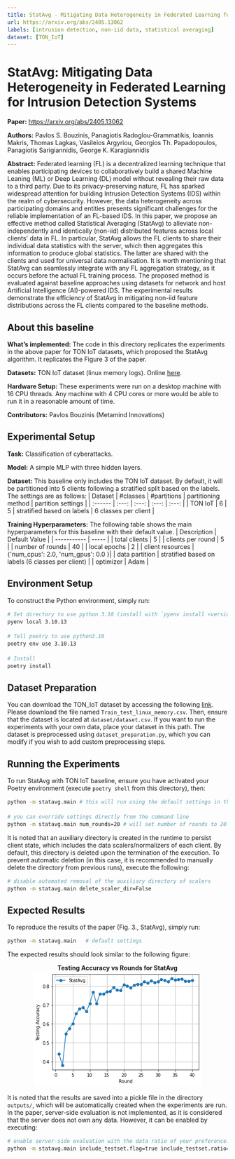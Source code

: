 ```yaml
---
title: StatAvg - Mitigating Data Heterogeneity in Federated Learning for Intrusion Detection Systems
url: https://arxiv.org/abs/2405.13062
labels: [intrusion detection, non-iid data, statistical averaging]
dataset: [TON_IoT]
---
```


# StatAvg: Mitigating Data Heterogeneity in Federated Learning for Intrusion Detection Systems


**Paper:** https://arxiv.org/abs/2405.13062

**Authors:** Pavlos S. Bouzinis, Panagiotis Radoglou-Grammatikis, Ioannis Makris, Thomas Lagkas, Vasileios Argyriou, Georgios Th. Papadopoulos, Panagiotis Sarigiannidis, George K. Karagiannidis

**Abstract:** Federated learning (FL) is a decentralized learning technique that enables participating devices to collaboratively build a shared Machine Leaning (ML) or Deep Learning (DL) model without revealing their raw data to a third party. Due to its privacy-preserving nature, FL has sparked widespread attention for building Intrusion Detection Systems (IDS) within the realm of cybersecurity. However, the data heterogeneity across participating domains and entities presents significant challenges for the reliable implementation of an FL-based IDS. In this paper, we propose an effective method called Statistical Averaging (StatAvg) to alleviate non-independently and identically (non-iid) distributed features across local clients' data in FL. In particular, StatAvg allows the FL clients to share their individual data statistics with the server, which then aggregates this information to produce global statistics. The latter are shared with the clients and used for universal data normalisation. It is worth mentioning that StatAvg can seamlessly integrate with any FL aggregation strategy, as it occurs before the actual FL training process. The proposed method is evaluated against baseline approaches using datasets for network and host Artificial Intelligence (AI)-powered IDS. The experimental results demonstrate the efficiency of StatAvg in mitigating non-iid feature distributions across the FL clients compared to the baseline methods.


## About this baseline

**What’s implemented:** The code in this directory replicates the experiments in the above paper for TON IoT datasets, which proposed the StatAvg algorithm. It replicates the Figure 3 of the paper.

**Datasets:** TON IoT dataset (linux memory logs). Online [here](https://unsw-my.sharepoint.com/personal/z5025758_ad_unsw_edu_au/_layouts/15/onedrive.aspx?ga=1&id=%2Fpersonal%2Fz5025758%5Fad%5Funsw%5Fedu%5Fau%2FDocuments%2FTON%5FIoT%20datasets%2FTrain%5FTest%5Fdatasets%2FTrain%5FTest%5FLinux%5Fdataset).

**Hardware Setup:**  These experiments were run on a desktop machine with 16 CPU threads. Any machine with 4 CPU cores or more would be able to run it in a reasonable amount of time.

**Contributors:** Pavlos Bouzinis (Metamind Innovations)


## Experimental Setup

**Task:** Classification of cyberattacks.

**Model:** A simple MLP with three hidden layers.

**Dataset:** This baseline only includes the TON IoT dataset. By default, it will be partitioned into 5 clients following a stratified split based on the labels. The settings are as follows:
| Dataset | #classes | #partitions | partitioning method | partition settings |
| :------ | :---: | :---: | :---: | :---: |
| TON IoT | 6 | 5 | stratified based on labels | 6 classes per client |

**Training Hyperparameters:** The following table shows the main hyperparameters for this baseline with their default value.
| Description | Default Value |
| ----------- | ----- |
| total clients | 5 |
| clients per round | 5 |
| number of rounds | 40 |
| local epochs | 2 |
| client resources | {'num_cpus': 2.0, 'num_gpus': 0.0 }|
| data partition | stratified based on labels (6 classes per client) |
| optimizer | Adam |


## Environment Setup

To construct the Python environment, simply run:

```bash
# Set directory to use python 3.10 (install with `pyenv install <version>` if you don't have it)
pyenv local 3.10.13

# Tell poetry to use python3.10
poetry env use 3.10.13

# Install
poetry install
```

## Dataset Preparation
You can download the TON_IoT dataset by accessing the following [link](https://unsw-my.sharepoint.com/personal/z5025758_ad_unsw_edu_au/_layouts/15/onedrive.aspx?ga=1&id=%2Fpersonal%2Fz5025758%5Fad%5Funsw%5Fedu%5Fau%2FDocuments%2FTON%5FIoT%20datasets%2FTrain%5FTest%5Fdatasets%2FTrain%5FTest%5FLinux%5Fdataset). Please download the file named `Train_test_linux_memory.csv`. Then, ensure that the dataset is located at `dataset/dataset.csv`. If you want to run the experiments with your own data, place your dataset in this path. The dataset is preprocessed using `dataset_preparation.py`, which you can modify if you wish to add custom preprocessing steps.

## Running the Experiments
To run StatAvg with TON IoT baseline, ensure you have activated your Poetry environment (execute `poetry shell` from this directory), then:

```bash
python -m statavg.main # this will run using the default settings in the `conf/base.yaml`

# you can override settings directly from the command line
python -m statavg.main num_rounds=20 # will set number of rounds to 20
```
It is noted that an auxiliary directory is created in the runtime to persist client state, which includes the data scalers/normalizers of each client. By default, this directory is deleted upon the termination of the execution. To prevent automatic deletion (in this case, it is recommended to manually delete the directory from previous runs), execute the following:
```bash
# disable automated removal of the auxiliary directory of scalers
python -m statavg.main delete_scaler_dir=False
```

## Expected Results

To reproduce the results of the paper (Fig. 3., StatAvg), simply run:

```bash
python -m statavg.main   # default settings
```
The expected results should look similar to the following figure:
<p align="center">
  <b>Testing Accuracy vs Rounds for StatAvg</b><br>
  <img src="_static/fig_statavg.png" alt="StatAvg Figure"/>
</p>

It is noted that the results are saved into a pickle file in the directory `outputs/`, which will be automatically created when the experiments are run.
In the paper, server-side evaluation is not implemented, as it is considered that the server does not own any data. However, it can be enabled by executing:

```bash
# enable server-side evaluation with the data ratio of your preference. Default settings do not include this option.
python -m statavg.main include_testset.flag=true include_testset.ratio=0.15
```

